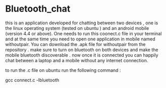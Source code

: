 # Bluetooth_chat
this is an application developed for chatting between two devices , one is the linux operating system (tested on ubuntu ) and an android mobile (version 4.4 or above).
One needs to run this coonect.c file in your terminal and at the same time you need to open one application in mobile named 
withoutpair.
You can download the .apk file for withoutpair from the repository .
make sure to turn on bluetooth on both devices and make the mobile bluetooth discoverable .
now once it is connected you can happily chat between a laptop and a mobile without any internet connection.

to run the .c file on ubuntu run the following command :

gcc connect.c -lbluetooth
